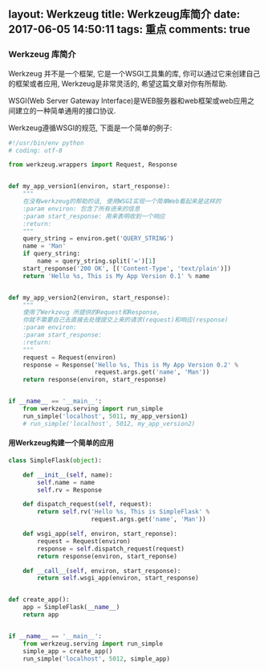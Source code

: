 layout: Werkzeug
title: Werkzeug库简介
date: 2017-06-05 14:50:11
tags: 重点
comments: true
---

### Werkzeug 库简介

Werkzeug 并不是一个框架, 它是一个WSGI工具集的库, 你可以通过它来创建自己的框架或者应用, Werkzeug是非常灵活的, 希望这篇文章对你有所帮助.

WSGI(Web Server Gateway Interface)是WEB服务器和web框架或web应用之间建立的一种简单通用的接口协议.

Werkzeug遵循WSGI的规范, 下面是一个简单的例子:
```python
#!/usr/bin/env python
# coding: utf-8

from werkzeug.wrappers import Request, Response


def my_app_version1(environ, start_response):
    """
    在没有werkzeug的帮助的话, 使用WSGI实现一个简单Web看起来是这样的
    :param environ: 包含了所有进来的信息
    :param start_response: 用来表明收到一个响应
    :return:
    """
    query_string = environ.get('QUERY_STRING')
    name = 'Man'
    if query_string:
        name = query_string.split('=')[1]
    start_response('200 OK', [('Content-Type', 'text/plain')])
    return 'Hello %s, This is My App Version 0.1' % name


def my_app_version2(environ, start_response):
    """
    使用了Werkzeug 所提供的Request和Response, 
    你就不需要自己去直接去处理提交上来的请求(request)和响应(response)
    :param environ:
    :param start_response:
    :return:
    """
    request = Request(environ)
    response = Response('Hello %s, This is My App Version 0.2' %
                        request.args.get('name', 'Man'))
    return response(environ, start_response)


if __name__ == '__main__':
    from werkzeug.serving import run_simple
    run_simple('localhost', 5011, my_app_version1)
    # run_simple('localhost', 5012, my_app_version2)
```

#### 用Werkzeug构建一个简单的应用

```python
class SimpleFlask(object):

    def __init__(self, name):
        self.name = name
        self.rv = Response

    def dispatch_request(self, request):
        return self.rv('Hello %s, This is SimpleFlask' %
                       request.args.get('name', 'Man'))

    def wsgi_app(self, environ, start_reponse):
        request = Request(environ)
        response = self.dispatch_request(request)
        return response(environ, start_reponse)

    def __call__(self, environ, start_response):
        return self.wsgi_app(environ, start_response)


def create_app():
    app = SimpleFlask(__name__)
    return app


if __name__ == '__main__':
    from werkzeug.serving import run_simple
    simple_app = create_app()
    run_simple('localhost', 5012, simple_app)
```